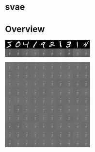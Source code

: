 # svae

# Overview

![Reconstructed images of origin data.](doc/pic/rekonstrukt.gif)

![Samples of latent space](doc/pic/latent-space.gif)
